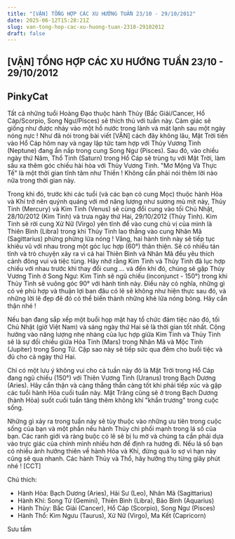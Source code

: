 ```yaml
---
title: "[VẬN] TỔNG HỢP CÁC XU HƯỚNG TUẦN 23/10 - 29/10/2012"
date: 2025-06-12T15:28:21Z
slug: van-tong-hop-cac-xu-huong-tuan-2310-29102012
draft: false
---
```


## [VẬN] TỔNG HỢP CÁC XU HƯỚNG TUẦN 23/10 - 29/10/2012

## PinkyCat

Tất cả những tuổi Hoàng Đạo thuộc hành Thủy (Bắc Giải/Cancer, Hổ Cáp/Scorpio, Song Ngư/Pisces) sẽ thích thú với tuần này. Cảm giác sẽ giống như được nhảy vào một hồ nước trong lành và mát lạnh sau một ngày nóng nực ! Như đã nói trong bài viết [VẬN] cách đây không lâu, Mặt Trời tiến vào Hổ Cáp hôm nay và ngay lập tức tam hợp với Thủy Vương Tinh (Neptune) đang ẩn nấp trong cung Song Ngư (Pisces). Sau đó, vào chiều ngày thứ Năm, Thổ Tinh (Saturn) trong Hổ Cáp sẽ trùng tụ với Mặt Trời, làm sâu xa thêm góc chiếu hài hòa với Thủy Vương Tinh. "Mơ Mộng Và Thực Tế" là một thời gian tĩnh tâm như Thiền ! Không cần phải nói thêm lời nào nữa trong thời gian này.

Trong khi đó, trước khi các tuổi (và các bạn có cung Mọc) thuộc hành Hỏa và Khí trở nên quýnh quáng với mớ năng lượng như sương mù mịt này, Thủy Tinh (Mercury) và Kim Tinh (Venus) sẽ cùng đổi cung vào tối Chủ Nhật, 28/10/2012 (Kim Tinh) và trưa ngày thứ Hai, 29/10/2012 (Thủy Tinh). Kim Tinh sẽ rời cung Xử Nữ (Virgo) yên tĩnh để vào cung chủ vị của mình là Thiên Bình (Libra) trong khi Thủy Tinh lao thẳng vào cung Nhân Mã (Sagittarius) phừng phừng lửa nóng ! Vâng, hai hành tinh này sẽ tiếp tục khiêu vũ với nhau trong một góc lục hợp (60°) thân thiện. Sẽ có nhiều tán tỉnh và trò chuyện xảy ra vì cả hai Thiên Bình và Nhân Mã đều yêu thích cảnh đông vui và tiệc tùng. Hãy nhớ rằng Kim Tinh và Thủy Tinh đã lục hợp chiếu với nhau trước khi thay đổi cung ... và đến khi đó, chúng sẽ gặp Thủy Vương Tinh ở Song Ngư: Kim Tinh sẽ ngũ chiếu (inconjunct - 150°) trong khi Thủy Tinh sẽ vuông góc 90° với hành tinh này. Điều này có nghĩa, những gì có vẻ phù hợp và thuận lợi ban đâu có lẽ sẽ không như hiện thực sau đó, và những lời lẽ đẹp đẽ đó có thể biến thành những khè lửa nóng bỏng. Hãy cẩn thận nhé !

Nếu bạn đang sắp xếp một buổi họp mặt hay tổ chức đám tiệc nào đó, tối Chủ Nhật (giờ Việt Nam) và sáng ngày thứ Hai sẽ là thời gian tốt nhất. Cộng hưởng vào năng lượng nhẹ nhàng của lục hợp giữa Kim Tinh và Thủy Tinh sẽ là sự đối chiếu giữa Hỏa Tinh (Mars) trong Nhân Mã và Mộc Tinh (Jupiter) trong Song Tử. Cặp sao này sẽ tiếp sức qua đêm cho buổi tiệc và đủ cho cả ngày thứ Hai.

Chỉ có một lưu ý không vui cho cả tuần này đó là Mặt Trời trong Hổ Cáp đang ngũ chiếu (150°) với Thiên Vương Tinh (Uranus) trong Bạch Dương (Aries). Hãy cẩn thận và càng thẳng thắn càng tốt khi phải tiếp xúc và gặp các tuổi hành Hỏa cuối tuần này. Mặt Trăng cũng sẽ ở trong Bạch Dương (hành Hỏa) suốt cuối tuần tăng thêm không khí "khẩn trương" trong cuộc sống.

Những gì xảy ra trong tuần này sẽ tùy thuộc vào những ưu tiên trong cuộc sống của bạn và một phần nếu hành Thủy chi phối mạnh trong lá số của bạn. Các ranh giới và ràng buộc có lẽ sẽ bị lu mờ và chúng ta cần phải dựa vào trực giác của chính mình nhiều hơn để định ra hướng đi. Nếu lá số bạn có nhiều ảnh hưởng thiên về hành Hỏa và Khí, đừng quá lo sợ vì hạn này cũng sẽ qua nhanh. Các hành Thủy và Thổ, hãy hưởng thụ từng giây phút nhé ! [CCT]

Chú thích:

* Hành Hỏa: Bạch Dương (Aries), Hải Sư (Leo), Nhân Mã (Sagittarius)
* Hành Khí: Song Tử (Gemini), Thiên Bình (Libra), Bảo Bình (Aquarius)
* Hành Thủy: Bắc Giải (Cancer), Hổ Cáp (Scorpio), Song Ngư (Pisces)
* Hành Thổ: Kim Ngưu (Taurus), Xử Nữ (Virgo), Ma Kết (Capricorn)
 
Sưu tầm